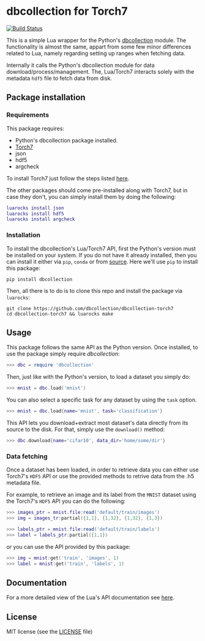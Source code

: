 # dbcollection for Torch7

[![Build Status](https://travis-ci.org/dbcollection/dbcollection-torch7.svg?branch=master)](https://travis-ci.org/dbcollection/dbcollection-torch7)

This is a simple Lua wrapper for the Python's [dbcollection](https://github.com/dbcollection/dbcollection) module. The functionality is almost the same, appart from some few minor differences related to Lua, namely regarding setting up ranges when fetching data.

Internally it calls the Python's dbcollection module for data download/process/management. The, Lua/Torch7 interacts solely with the metadata `hdf5` file to fetch data from disk.

## Package installation

### Requirements

This package requires:

- Python's dbcollection package installed.
- [Torch7](https://github.com/torch/torch7)
- json
- hdf5
- argcheck

To install Torch7 just follow the steps listed [here](http://torch.ch/docs/getting-started.html#_).

The other packages should come pre-installed along with Torch7, but in case they don't, you can simply install them by doing the following:

```lua
luarocks install json
luarocks install hdf5
luarocks install argcheck
```

### Installation

To install the dbcollection's Lua/Torch7 API, first the Python's version must be installed on your system. If you do not have it already installed, then you can install it either via `pip`, `conda` or from [source](https://github.com/dbcollection/dbcollection#package-installation). Here we'll use `pip` to install this package:

```
pip install dbcollection
```

Then, all there is to do is to clone this repo and install the package via `luarocks`:

```
git clone https://github.com/dbcollection/dbcollection-torch7
cd dbcollection-torch7 && luarocks make
```


## Usage

This package follows the same API as the Python version. Once installed, to use the package simply require *dbcollection*:

```lua
>>> dbc = require 'dbcollection'
```

Then, just like with the Python's version, to load a dataset you simply do:

```lua
>>> mnist = dbc.load('mnist')
```

You can also select a specific task for any dataset by using the `task` option.

```lua
>>> mnist = dbc.load{name='mnist', task='classification'}
```

This API lets you download+extract most dataset's data directly from its source to the disk. For that, simply use the `download()` method:

```lua
>>> dbc.download{name='cifar10', data_dir='home/some/dir'}
```

### Data fetching

Once a dataset has been loaded, in order to retrieve data you can either use Torch7's `HDF5` API or use the provided methods to retrive data from the .h5 metadata file.

For example, to retrieve an image and its label from the `MNIST` dataset using the Torch7's `HDF5` API you can do the following:

```lua
>>> images_ptr = mnist.file:read('default/train/images')
>>> img = images_tr:partial({1,1}, {1,32}, {1,32}, {1,3})

>>> labels_ptr = mnist.file:read('default/train/labels')
>>> label = labels_ptr:partial({1,1})
```

or you can use the API provided by this package:

```lua
>>> img = mnist:get('train', 'images', 1)
>>> label = mnist:get('train', 'labels', 1)
```


## Documentation

For a more detailed view of the Lua's API documentation see [here](DOCUMENTATION.md#db.documentation).


## License

MIT license (see the [LICENSE](LICENSE) file)